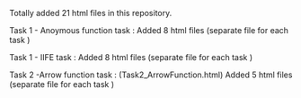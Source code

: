Totally added 21 html files in this repository.

Task 1 - Anoymous function task : 
  Added 8 html files (separate file for each task )

Task 1 - IIFE task : 
  Added 8 html files (separate file for each task )

Task 2 -Arrow function task : (Task2_ArrowFunction.html)
  Added 5 html files (separate file for each task )
